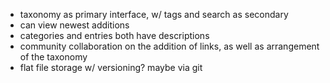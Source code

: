 - taxonomy as primary interface, w/ tags and search as secondary
- can view newest additions
- categories and entries both have descriptions
- community collaboration on the addition of links, as well as arrangement of the taxonomy
- flat file storage w/ versioning? maybe via git
